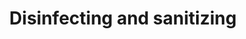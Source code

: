 ---
banner:
  content: 'You can set this component to ''display: true'' to show a banner at the
    top of the page.'
  display: false
  heading: This is a place to place urgent information
layout: category
name: disinfecting-sanitizing
owner: CDC
questions:
- which-cleaning-products
- what-is-routine-cleaning
- soap-or-hand-sanitizer
- what-is-the-difference-between-cleaning-and-disinfecting
- is-cleaning-alone-effective-against-the-virus
- how-effective-are-alternative-disinfection-methods
- can-disinfectant-sprays-or-wipes-be-used-on-my-skin
- should-i-make-my-own-hand-sanitizer
- what-if-i-get-a-rash-hand-sanitizer
- what-to-do-if-exposed-to-contaminated-hand-sanitizer
- should-outdoor-playgrounds-be-cleaned-and-disinfected
- is-contact-lens-disinfecting-solution-effective-against-covid-19
redirect_from: 
 - /keeping-home-safe/
 - /keeping-home-safe/can-i-get-coronavirus-from-food/
title: Disinfecting and sanitizing
---